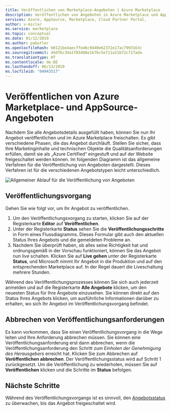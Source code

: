 ```yaml
---
title: Veröffentlichen von Marketplace-Angeboten | Azure Marketplace
description: Veröffentlichen von Angeboten in Azure Marketplace und AppSource über das Cloud-Partnerportal
services: Azure, AppSource, Marketplace, Cloud Partner Portal,
author: v-miclar
ms.service: marketplace
ms.topic: conceptual
ms.date: 01/12/2019
ms.author: pabutler
ms.openlocfilehash: b0121be4aecffe46c9440e62372e17ac7993163c
ms.sourcegitcommit: d4dfbc34a1f03488e1b7bc5e711a11b72c717ada
ms.translationtype: HT
ms.contentlocale: de-DE
ms.lasthandoff: 06/13/2019
ms.locfileid: "64943517"
---
```

# <a name="publish-azure-marketplace-and-appsource-offers"></a>Veröffentlichen von Azure Marketplace- und AppSource-Angeboten

Nachdem Sie alle Angebotsdetails ausgefüllt haben, können Sie nun Ihr Angebot veröffentlichen und im Azure Marketplace freischalten. Es gibt verschiedene Phasen, die das Angebot durchläuft. Stellen Sie sicher, dass Ihre Marketinginhalte und technischen Objekte die Qualitätsanforderungen erfüllen, damit sie als „Azure Certified“ eingestuft und auf der Website freigeschaltet werden können.  Im folgenden Diagramm ist das allgemeine Verfahren für die Veröffentlichung von Angeboten dargestellt.  Dieses Verfahren ist für die verschiedenen Angebotstypen leicht unterschiedlich.

![Allgemeiner Ablauf für die Veröffentlichung von Angeboten](./media/publish-flow.png)


## <a name="publishing-process"></a>Veröffentlichungsvorgang

Gehen Sie wie folgt vor, um Ihr Angebot zu veröffentlichen.

1. Um den Veröffentlichungsvorgang zu starten, klicken Sie auf der Registerkarte **Editor** auf **Veröffentlichen**.
2. Unter der Registerkarte **Status** sehen Sie die **Veröffentlichungsschritte** in Form eines Flussdiagramms.  Dieses Formular gibt auch den aktuellen Status Ihres Angebots und die gemeldeten Probleme an.
3. Nachdem Sie überprüft haben, ob alles seine Richtigkeit hat und ordnungsgemäß in der Vorschau funktioniert, können Sie das Angebot nun live schalten. Klicken Sie auf **Live gehen** unter der Registerkarte **Status**, und Microsoft nimmt Ihr Angebot in die Produktion und auf den entsprechenden Marketplace auf. In der Regel dauert die Liveschaltung mehrere Stunden.

Während des Veröffentlichungsprozesses können Sie sich auch jederzeit anmelden und auf die Registerkarte **Alle Angebote** klicken, um den neuesten Status für Ihre Angebote einzusehen. Sie können direkt auf den Status Ihres Angebots klicken, um ausführliche Informationen darüber zu erhalten, wo sich Ihr Angebot im Veröffentlichungsvorgang befindet.


## <a name="canceling-the-publishing-request"></a>Abbrechen von Veröffentlichungsanforderungen

Es kann vorkommen, dass Sie einen Veröffentlichungsvorgang in die Wege leiten und Ihre Anforderung abbrechen müssen. Sie können eine Veröffentlichungsanforderung erst dann abbrechen, wenn die Veröffentlichungsanforderung den Schritt zum *Einholen der Genehmigung des Herausgebers* erreicht hat. Klicken Sie zum Abbrechen auf **Veröffentlichen abbrechen**. Der Veröffentlichungsstatus wird auf Schritt 1 zurückgesetzt. Um die Veröffentlichung zu wiederholen, müssen Sie auf **Veröffentlichen** klicken und die Schritte im **Status** befolgen.


## <a name="next-steps"></a>Nächste Schritte

Während des Veröffentlichungsvorgangs ist es sinnvoll, den [Angebotsstatus](./cpp-view-status-offer.md) zu überwachen, bis das Angebot freigeschaltet wird. 